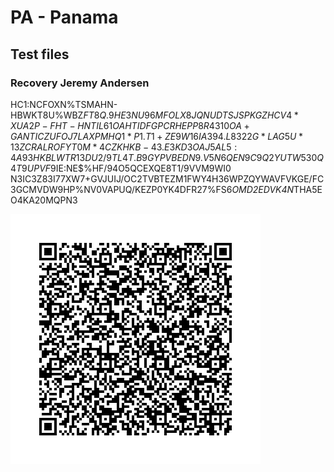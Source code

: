 # PA - Panama

## Test files


### Recovery Jeremy Andersen

HC1:NCFOXN%TSMAHN-HBWKT8U%WBZ$FT8Q.9HE3NU96MFOLX8 JQNUDTSJSPKGZHCV4*XUA2P-FHT-HNTI L61OAHTIDFGPCRHEPP8R4310OA+GANTICZUFOJ7LAXPMHQ1*P1.T1+ZE9W16IA394.L8322G*LAG5U*13ZCRALROFYT0M*4CZKHKB-43.E3KD3OAJ5AL5:4A93HKBLWTR13DU2/9TL4T.B9GYPVBEDN9.V5N6QEN9C9Q2YUTW530Q4T9 UPVF9$IE:NE$%HF/94O5QCEXQE8T1/9VVM9WI0 N3IC3Z83I77XW7+GVJUIJ/OC2TVBTEZM1FWY4H36WPZQYWAVFVKGE/FC3GCMVDW9HP%NV0VAPUQ/KEZP0YK4DFR27%FS6*OMD2EDVK4N*THA5EO4KA20MQPN3

![REC1](REC1.png)




